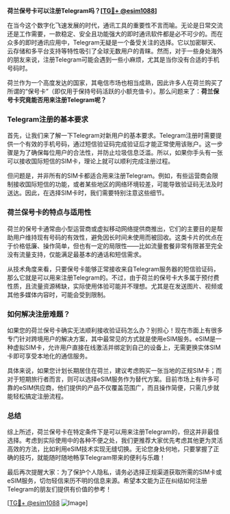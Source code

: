 **荷兰保号卡可以注册Telegram吗？[[TG💪+ @esim1088](https://t.me/s/esim1088)]**

在当今这个数字化飞速发展的时代，通讯工具的重要性不言而喻。无论是日常交流还是工作需要，一款稳定、安全且功能强大的即时通讯软件都是必不可少的。而在众多的即时通讯应用中，Telegram无疑是一个备受关注的选择。它以加密聊天、云存储和多平台支持等特性吸引了全球无数用户的青睐。然而，对于一些身处海外的朋友来说，注册Telegram可能会遇到一些小麻烦，尤其是当你没有合适的手机号码时。

荷兰作为一个高度发达的国家，其电信市场也相当成熟，因此许多人在荷兰购买了所谓的“保号卡”（即仅用于保持号码活跃的小额充值卡）。那么问题来了：**荷兰保号卡究竟能否用来注册Telegram呢？**

### Telegram注册的基本要求

首先，让我们来了解一下Telegram对新用户的基本要求。Telegram注册时需要提供一个有效的手机号码，通过短信验证码完成验证后才能正常使用该账户。这一步骤是为了确保每位用户的合法性，并防止垃圾信息泛滥。所以，如果你手头有一张可以接收国际短信的SIM卡，理论上就可以顺利完成注册过程。

但问题是，并非所有的SIM卡都适合用来注册Telegram。例如，有些运营商会限制接收国际短信的功能，或者某些地区的网络环境较差，可能导致验证码无法及时送达。因此，在选择SIM卡时，我们需要特别注意这些细节。

### 荷兰保号卡的特点与适用性

荷兰的保号卡通常由小型运营商或虚拟移动网络提供商推出，它们的主要目的是帮助用户维持现有号码的有效性，避免因长时间未使用而被回收。这类卡片的优点在于价格低廉、操作简单，但也有一定的局限性——比如流量套餐非常有限甚至完全没有流量支持，仅能满足最基本的通话和短信需求。

从技术角度来看，只要保号卡能够正常接收来自Telegram服务器的短信验证码，那么它就是可以用来注册Telegram的。不过，由于荷兰的保号卡大多属于预付费性质，且流量资源稀缺，实际使用体验可能并不理想。尤其是在发送图片、视频或其他多媒体内容时，可能会受到限制。

### 如何解决注册难题？

如果您的荷兰保号卡确实无法顺利接收验证码怎么办？别担心！现在市面上有很多专门针对跨境用户的解决方案，其中最常见的方式就是使用eSIM服务。eSIM是一种虚拟SIM卡，允许用户直接在线激活并绑定到自己的设备上，无需更换实体SIM卡即可享受本地化的通信服务。

具体来说，如果您计划长期居住在荷兰，建议考虑购买一张当地的正规SIM卡；而对于短期旅行者而言，则可以选择eSIM服务作为替代方案。目前市场上有许多可靠的eSIM供应商，他们提供的产品不仅覆盖范围广，而且操作简便，只需几步就能轻松搞定注册流程。

### 总结

综上所述，荷兰保号卡在特定条件下是可以用来注册Telegram的，但这并非最佳选择。考虑到实际使用中的各种不便之处，我们更推荐大家优先考虑其他更为灵活高效的方法，比如利用eSIM技术实现无缝切换。无论您身处何地，只要掌握了正确的技巧，就能随时随地畅享Telegram带来的便利与乐趣！

最后再次提醒大家：为了保护个人隐私，请务必选择正规渠道获取所需的SIM卡或eSIM服务，切勿轻信来历不明的信息来源。希望本文能为正在纠结如何注册Telegram的朋友们提供有价值的参考！

[[TG💪+ @esim1088](https://t.me/s/esim1088) ![Image](https://i.postimg.cc/4NQfJmqS/Snipaste-2025-05-13-00-14-12.png)]